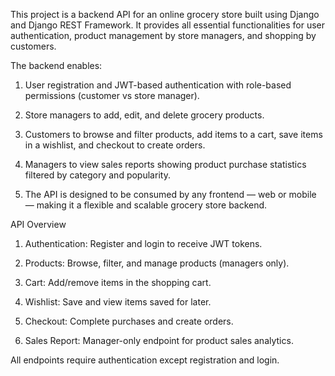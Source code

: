 This project is a backend API for an online grocery store built using Django and Django REST Framework. It provides all essential functionalities for user authentication, product management by store managers, and shopping by customers.

The backend enables:

1. User registration and JWT-based authentication with role-based permissions (customer vs store manager).

2. Store managers to add, edit, and delete grocery products.

3. Customers to browse and filter products, add items to a cart, save items in a wishlist, and checkout to create orders.

4. Managers to view sales reports showing product purchase statistics filtered by category and popularity.

5. The API is designed to be consumed by any frontend — web or mobile — making it a flexible and scalable grocery store backend.



API Overview

1. Authentication: Register and login to receive JWT tokens.

2. Products: Browse, filter, and manage products (managers only).

3. Cart: Add/remove items in the shopping cart.

4. Wishlist: Save and view items saved for later.

5. Checkout: Complete purchases and create orders.

6. Sales Report: Manager-only endpoint for product sales analytics.

All endpoints require authentication except registration and login.